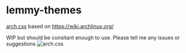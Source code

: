 # lemmy-themes
[arch.css](https://github.com/narshee/lemmy-themes/blob/main/arch.css) based on https://wiki.archlinux.org/

WIP but should be consitant enough to use.
Please tell me any issues or suggestions
![arch.css](https://github.com/narshee/lemmy-themes/assets/76812090/c1c4ca9d-c5d5-4493-a6cf-d61e5b75ecd6)
